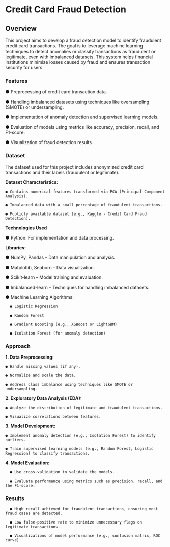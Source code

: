 # Credit Card Fraud Detection

## Overview

This project aims to develop a fraud detection model to identify fraudulent credit card transactions. The goal is to leverage machine learning techniques to detect anomalies or classify transactions as fraudulent or legitimate, even with imbalanced datasets. This system helps financial institutions minimize losses caused by fraud and ensures transaction security for users.

### Features

  ● Preprocessing of credit card transaction data.
  
  ● Handling imbalanced datasets using techniques like oversampling (SMOTE) or undersampling.
  
  ● Implementation of anomaly detection and supervised learning models.
  
  ● Evaluation of models using metrics like accuracy, precision, recall, and F1-score.
  
  ● Visualization of fraud detection results.

### Dataset

The dataset used for this project includes anonymized credit card transactions and their labels (fraudulent or legitimate).

**Dataset Characteristics:**

    ● Contains numerical features transformed via PCA (Principal Component Analysis).
    
    ● Imbalanced data with a small percentage of fraudulent transactions.
    
    ● Publicly available dataset (e.g., Kaggle - Credit Card Fraud Detection).

**Technologies Used**

  ● Python: For implementation and data processing.

**Libraries:**

  ● NumPy, Pandas – Data manipulation and analysis.
  
  ● Matplotlib, Seaborn – Data visualization.
  
  ● Scikit-learn – Model training and evaluation.
  
  ● Imbalanced-learn – Techniques for handling imbalanced datasets.
  
● Machine Learning Algorithms:

      ● Logistic Regression
      
      ● Random Forest
      
      ● Gradient Boosting (e.g., XGBoost or LightGBM)
      
      ● Isolation Forest (for anomaly detection)

### Approach

**1. Data Preprocessing:**
   
    ● Handle missing values (if any).
  
    ● Normalize and scale the data.
  
    ● Address class imbalance using techniques like SMOTE or undersampling.

**2. Exploratory Data Analysis (EDA):**
   
    ● Analyze the distribution of legitimate and fraudulent transactions.
  
    ● Visualize correlations between features.

**3. Model Development:**
   
    ● Implement anomaly detection (e.g., Isolation Forest) to identify outliers.
  
    ● Train supervised learning models (e.g., Random Forest, Logistic Regression) to classify transactions.

**4. Model Evaluation:**
   
      ● Use cross-validation to validate the models.
    
      ● Evaluate performance using metrics such as precision, recall, and the F1-score.

### Results

      ● High recall achieved for fraudulent transactions, ensuring most fraud cases are detected.
  
      ● Low false-positive rate to minimize unnecessary flags on legitimate transactions.
  
      ● Visualizations of model performance (e.g., confusion matrix, ROC curve)
